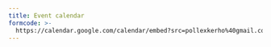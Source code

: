 ```yaml
---
title: Event calendar
formcode: >-
  https://calendar.google.com/calendar/embed?src=pollexkerho%40gmail.com&ctz=Europe%2FHelsinki
---
```


